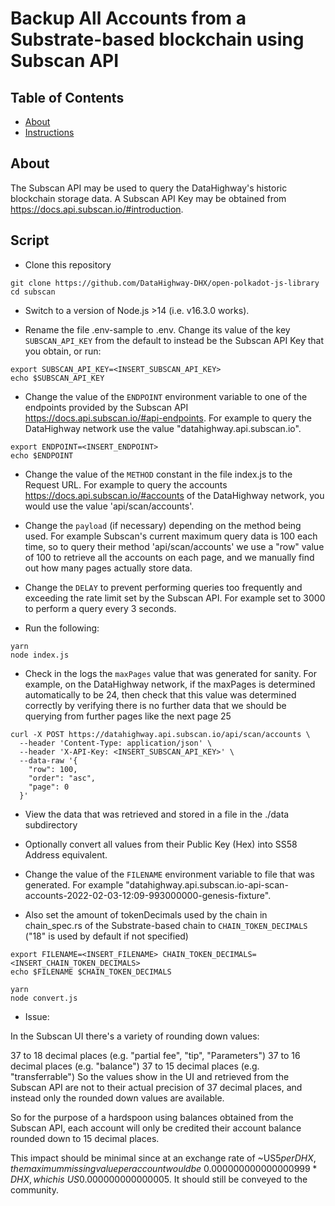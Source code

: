 # Backup All Accounts from a Substrate-based blockchain using Subscan API

## Table of Contents

* [About](#about)
* [Instructions](#instructions)

## About

The Subscan API may be used to query the DataHighway's historic blockchain storage data.
A Subscan API Key may be obtained from https://docs.api.subscan.io/#introduction.

## Script

* Clone this repository

```
git clone https://github.com/DataHighway-DHX/open-polkadot-js-library
cd subscan
```

* Switch to a version of Node.js >14 (i.e. v16.3.0 works).

* Rename the file .env-sample to .env. Change its value of the key `SUBSCAN_API_KEY` from the default to instead be the Subscan API Key that you obtain, or run:
```
export SUBSCAN_API_KEY=<INSERT_SUBSCAN_API_KEY>
echo $SUBSCAN_API_KEY
```

* Change the value of the `ENDPOINT` environment variable to one of the endpoints provided by the Subscan API https://docs.api.subscan.io/#api-endpoints. For example to query the DataHighway network use the value "datahighway.api.subscan.io".
```
export ENDPOINT=<INSERT_ENDPOINT>
echo $ENDPOINT
```

* Change the value of the `METHOD` constant in the file index.js to the Request URL. For example to query the accounts https://docs.api.subscan.io/#accounts of the DataHighway network, you would use the value 'api/scan/accounts'.

* Change the `payload` (if necessary) depending on the method being used. For example Subscan's current maximum query data is 100 each time, so to query their method 'api/scan/accounts' we use a "row" value of 100 to retrieve all the accounts on each page, and we manually find out how many pages actually store data.

* Change the `DELAY` to prevent performing queries too frequently and exceeding the rate limit set by the Subscan API. For example set to 3000 to perform a query every 3 seconds. 

* Run the following:

```
yarn
node index.js 
```

* Check in the logs the `maxPages` value that was generated for sanity. For example, on the DataHighway network, if the maxPages is determined automatically to be 24, then check that this value was determined correctly by verifying there is no further data that we should be querying from further pages like the next page 25
```
curl -X POST https://datahighway.api.subscan.io/api/scan/accounts \
  --header 'Content-Type: application/json' \
  --header 'X-API-Key: <INSERT_SUBSCAN_API_KEY>' \
  --data-raw '{
    "row": 100,
    "order": "asc",
    "page": 0
  }'
```

* View the data that was retrieved and stored in a file in the ./data subdirectory

* Optionally convert all values from their Public Key (Hex) into SS58 Address equivalent.

* Change the value of the `FILENAME` environment variable to file that was generated. For example "datahighway.api.subscan.io-api-scan-accounts-2022-02-03-12:09-993000000-genesis-fixture".
* Also set the amount of tokenDecimals used by the chain in chain_spec.rs of the Substrate-based chain to `CHAIN_TOKEN_DECIMALS` ("18" is used by default if not specified)
```
export FILENAME=<INSERT_FILENAME> CHAIN_TOKEN_DECIMALS=<INSERT_CHAIN_TOKEN_DECIMALS>
echo $FILENAME $CHAIN_TOKEN_DECIMALS
```

```
yarn
node convert.js 
```

* Issue:

In the Subscan UI there's a variety of rounding down values:

37 to 18 decimal places (e.g. "partial fee", "tip", "Parameters")
37 to 16 decimal places (e.g. "balance")
37 to 15 decimal places (e.g. "transferrable")
So the values show in the UI and retrieved from the Subscan API are not to their actual precision of 37 decimal places, and instead only the rounded down values are available.

So for the purpose of a hardspoon using balances obtained from the Subscan API, each account will only be credited their account balance rounded down to 15 decimal places.

This impact should be minimal since at an exchange rate of ~US$5 per DHX, the maximum missing value per account would be ~0.000000000000000999* DHX, which is ~US$0.000000000000005.
It should still be conveyed to the community.
